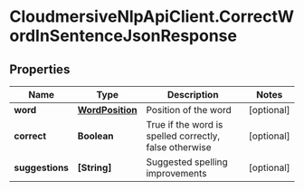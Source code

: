 # CloudmersiveNlpApiClient.CorrectWordInSentenceJsonResponse

## Properties
Name | Type | Description | Notes
------------ | ------------- | ------------- | -------------
**word** | [**WordPosition**](WordPosition.md) | Position of the word | [optional] 
**correct** | **Boolean** | True if the word is spelled correctly, false otherwise | [optional] 
**suggestions** | **[String]** | Suggested spelling improvements | [optional] 


